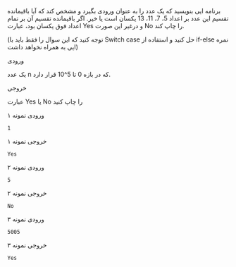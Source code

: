 برنامه ایی بنویسید که یک عدد را به عنوان ورودی بگیرد و مشخص کند که آیا باقیمانده تقسیم این عدد بر اعداد 5، 7، 11، 13 یکسان است یا خیر. اگر باقیمانده تقسیم آن بر تمام اعداد فوق یکسان بود، عبارت Yes و درغیر این صورت No را
چاپ کند.



 



(توجه کنید که این سوال را فقط باید با Switch case حل کنید و استفاده از if-else نمره ایی به همراه نخواهد
داشت)



 



ورودی



یک عدد n که در بازه 0 تا 5^10 قرار دارد.





 



خروجی 



عبارت Yes یا No را
چاپ کنید

ورودی نمونه ۱

    1

خروجی نمونه ۱

    Yes

ورودی نمونه ۲

    5

خروجی نمونه ۲

    No

ورودی نمونه ۳

    5005

خروجی نمونه ۳

    Yes
